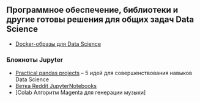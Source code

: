 ## Программное обеспечение, библиотеки и другие готовы решения для общих задач Data Science
- [Docker-образы для Data Science](https://github.com/yang-zhang/docker-setup)

### Блокноты Jupyter
- [Practical pandas projects](https://github.com/schlende/practical-pandas-projects) – 5 идей для совершенствования навыков Data Science
- [Ветка Reddit JupyterNotebooks](https://www.reddit.com/JupyterNotebooks)
- [Colab Алгоритм Magenta для генерации музыки]